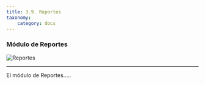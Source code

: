 ```yaml
---
title: 3.9. Reportes
taxonomy:
	category: docs
---
```


### Módulo de Reportes

![Reportes](../../imagenes/modulos/reportes/reportes2_64x64.png?lightbox=100&resize=200)

<hr/>

El módulo de Reportes.....